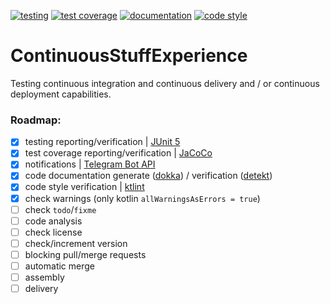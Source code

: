 [![testing](https://img.shields.io/static/v1?label=testing&message=passed&labelColor=212121&color=00c853&style=flat)](https://kepocnhh.github.io/ContinuousStuffExperience/reports/testing/31f80a35a35e9d4cfc485786fbd1a18bd10315814e23848363e4ed02de33f28dab3b8d4bbba3b0cca0ede6c51d6dc6c6467cc4032b56cbe2510b6d273417010e)
[![test coverage](https://img.shields.io/static/v1?label=test%20coverage&message=100%25&labelColor=212121&color=00c853&style=flat)](https://kepocnhh.github.io/ContinuousStuffExperience/reports/coverage/0e47d0ead364a7bfde07da23be9ee1a47e95b07f7496fcd90d5c6143bf6a0190d6a57dcef8ff05cb675cd92a0daebf256a07b548670110e87e9b1d3cc35d497e)
[![documentation](https://img.shields.io/badge/documentation-2962ff.svg?style=flat)](https://kepocnhh.github.io/ContinuousStuffExperience/documentation/47b5fa72357873b58c3ee5ad4ed5f95baa79f3e648970a8cec3f33d6e2143713ea2ecdc745220f3bfb6ed8f8b815b1f5a15eecfc74383b2a83482f8188886fb7)
[![code style](https://img.shields.io/static/v1?label=code%20style&message=Kotlin%20Coding%20Conventions&labelColor=212121&color=2962ff&style=flat)](https://kotlinlang.org/docs/reference/coding-conventions.html)

# ContinuousStuffExperience
Testing continuous integration and continuous delivery and / or continuous deployment capabilities.

### Roadmap:

- [x] testing reporting/verification | [JUnit 5](https://junit.org/junit5/)
- [x] test coverage reporting/verification | [JaCoCo](https://www.jacoco.org/jacoco/)
- [x] notifications | [Telegram Bot API](https://core.telegram.org/bots/api/)
- [x] code documentation generate ([dokka](https://github.com/Kotlin/dokka/)) / verification ([detekt](https://github.com/arturbosch/detekt/))
- [x] code style verification | [ktlint](https://ktlint.github.io/)
- [x] check warnings (only kotlin `allWarningsAsErrors = true`)
- [ ] check `todo`/`fixme`
- [ ] code analysis
- [ ] check license
- [ ] check/increment version
- [ ] blocking pull/merge requests
- [ ] automatic merge
- [ ] assembly
- [ ] delivery